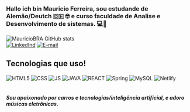 ### Hallo ich bin Mauricio Ferreira, sou estudande de Alemão/Deutch 🇩🇪 🤓 e curso faculdade de Analise e Desenvolvimento de sistemas. 💻🤖

![MauricioBRA GitHub stats](https://github-readme-stats.vercel.app/api?username=MauricioBRA&show_icons=true&theme=algolia)<br/>
[![LinkedInd](https://img.shields.io/badge/LinkedIn-0077B5?style=for-the-badge&logo=linkedin&logoColor=white)](https://www.linkedin.com/in/mauricio-oliveira-ferreira-5a703619b/)
[![E-mail](https://img.shields.io/badge/Microsoft_Outlook-0078D4?style=for-the-badge&logo=microsoft-outlook&logoColor=white)](https://outlook.live.com/owa/)
  
## Tecnologias que uso!

<div style="display: inline_block">
  <img align="center" alt="HTML5" src="https://img.shields.io/badge/HTML-239120?style=for-the-badge&logo=html5&logoColor=white" />
  <img align="center" alt="CSS" src="https://img.shields.io/badge/CSS-239120?&style=for-the-badge&logo=css3&logoColor=white" />
  <img align="center" alt="JS" src="https://img.shields.io/badge/JavaScript-323330?style=for-the-badge&logo=javascript&logoColor=F7DF1E" />
  <img align="center" alt="JAVA" src="https://img.shields.io/badge/Java-ED8B00?style=for-the-badge&logo=java&logoColor=white" />
  <img align="center" alt="REACT" src="https://img.shields.io/badge/React-20232A?style=for-the-badge&logo=react&logoColor=61DAFB" />
  <img align="center" alt="Spring" src="https://img.shields.io/badge/Spring-6DB33F?style=for-the-badge&logo=spring&logoColor=white" />
  <img align="center" alt="MySQL" src="https://img.shields.io/badge/MySQL-00000F?style=for-the-badge&logo=mysql&logoColor=white" />
  <img align="center" alt="Netlify" src="https://img.shields.io/badge/Netlify-00C7B7?style=for-the-badge&logo=netlify&logoColor=white" />
</div><br/>

##### Sou apaixonado por carros e tecnologias/inteligência artificial, e adoro músicas eletrônicas.
